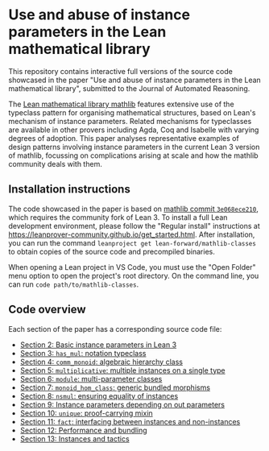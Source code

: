 # Use and abuse of instance parameters in the Lean mathematical library

This repository contains interactive full versions of the source code showcased in the paper "Use and abuse of instance parameters in the Lean mathematical library", submitted to the Journal of Automated Reasoning.

The [Lean mathematical library mathlib](https://github.com/leanprover-community/mathlib) features extensive use of the typeclass pattern for organising mathematical structures, based on Lean's mechanism of instance parameters. Related mechanisms for typeclasses are available in other provers including Agda, Coq and Isabelle with varying degrees of adoption. This paper analyses representative examples of design patterns involving instance parameters in the current Lean 3 version of mathlib, focussing on complications arising at scale and how the mathlib community deals with them.

## Installation instructions

The code showcased in the paper is based on [mathlib commit `3e068ece210`](https://github.com/leanprover-community/mathlib/tree/3e068ece210655b7b9a9477c3aff38a492400aa1), which requires the community fork of Lean 3. To install a full Lean development environment, please follow the "Regular install" instructions at https://leanprover-community.github.io/get_started.html. After installation, you can run the command `leanproject get lean-forward/mathlib-classes` to obtain copies of the source code and precompiled binaries.

When opening a Lean project in VS Code, you must use the "Open Folder" menu option to open the project's root directory. On the command line, you can run `code path/to/mathlib-classes`.

## Code overview

Each section of the paper has a corresponding source code file:
 * [Section 2: Basic instance parameters in Lean 3](src/section02_basics.lean)
 * [Section 3: `has_mul`: notation typeclass](src/section03_notation.lean)
 * [Section 4: `comm_monoid`: algebraic hierarchy class](src/section04_alg_hierarchy.lean)
 * [Section 5: `multiplicative`: multiple instances on a single type](src/section05_multiple_inst.lean)
 * [Section 6: `module`: multi-parameter classes](src/section06_multiparam.lean)
 * [Section 7: `monoid_hom_class`: generic bundled morphisms](src/section07_morphism_class.lean)
 * [Section 8: `nsmul`: ensuring equality of instances](src/section08_diamond.lean)
 * [Section 9: Instance parameters depending on out parameters](src/section09_dependent_out_param.lean)
 * [Section 10: `unique`: proof-carrying mixin](src/section10_mixin.lean)
 * [Section 11: `fact`: interfacing between instances and non-instances](src/section11_ad_hoc.lean)
 * [Section 12: Performance and bundling](src/section12_performance.lean)
 * [Section 13: Instances and tactics](src/section13_tactics.lean)
